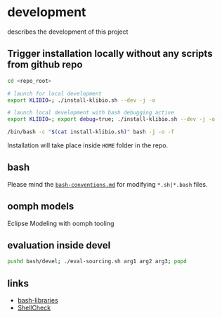 # development

describes the development of this project

## Trigger installation locally without any scripts from github repo

```bash
cd <repo_root>

# launch for local development
export KLIBIO=; ./install-klibio.sh --dev -j -o

# launch local development with bash debugging active
export KLIBIO=; export debug=true; ./install-klibio.sh --dev -j -o

/bin/bash -c "$(cat install-klibio.sh)" bash -j -o -f

```

Installation will take place inside `HOME` folder in the repo.

## bash

Please mind the [`bash-conventions.md`](bash-conventions.md) for modifying `*.sh|*.bash` files.

## oomph models

Eclipse Modeling with oomph tooling

## evaluation inside devel

```bash
pushd bash/devel; ./eval-sourcing.sh arg1 arg2 arg3; popd
```

## links

 * [bash-libraries](https://github.com/juan131/bash-libraries)
 * [ShellCheck](https://www.shellcheck.net/)
 